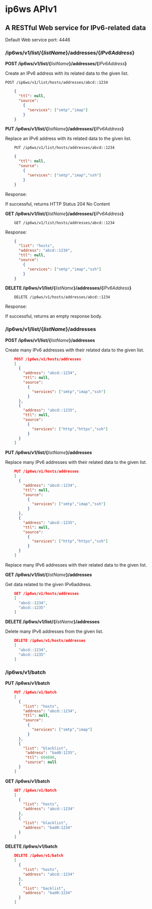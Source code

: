 # ip6ws APIv1

## A RESTful Web service for IPv6-related data

Default Web service port: 4446

### /ip6ws/v1/list/\{*listName*\}/addresses/{*IPv6Address*}

__POST /ip6ws/v1/list/\{__*listName*__\}/addresses/\{__*IPv6Address*__\}__

Create an IPv6 address with its related data to the given list.

    POST /ip6ws/v1/list/hosts/addresses/abcd::1234

```json
    {
      "ttl": null,
      "source":
        {
          "services": ["smtp","imap"]
        }
    }
```

__PUT /ip6ws/v1/list/\{__*listName*__\}/addresses/\{__*IPv6Address*__\}__

Replace an IPv6 address with its related data to the given list.

```
    PUT /ip6ws/v1/list/hosts/addresses/abcd::1234
```

```json
    {
      "ttl": null,
      "source":
        {
          "services": ["smtp","imap","ssh"]
        }
    }
```

Response:

If successful, returns HTTP Status 204 No Content

__GET /ip6ws/v1/list/\{__*listName*__\}/addresses/\{__*IPv6Address*__\}__

```
    GET /ip6ws/v1/list/hosts/addresses/abcd::1234
```

Response:

```json
    {
      "list": "hosts",
      "address": "abcd::1234",
      "ttl": null,
      "source":
        {
          "services": ["smtp","imap","ssh"]
        }
    }
```

__DELETE /ip6ws/v1/list/\{__*listName*__\}/addresses/\{__*IPv6Address*__\}__

```
    DELETE /ip6ws/v1/hosts/addresses/abcd::1234
```

Response:

If successful, returns an empty response body.

### /ip6ws/v1/list/\{*listName*\}/addresses

__POST /ip6ws/v1/list/\{__*listName*__\}/addresses__

Create many IPv6 addresses with their related data to the given list.

```json
    POST /ip6ws/v1/hosts/addresses
    [
      {
        "address": "abcd::1234",
        "ttl": null,
        "source":
          {
            "services": ["smtp","imap","ssh"]
          }
      },
      {
        "address": "abcd::1235",
        "ttl": null,
        "source":
          {
            "services": ["http","https","ssh"]
          }
      }
    ]
```

__PUT /ip6ws/v1/list/\{__*listName*__\}/addresses__

Replace many IPv6 addresses with their related data to the given list.

```json
    PUT /ip6ws/v1/hosts/addresses
    [
      {
        "address": "abcd::1234",
        "ttl": null,
        "source":
          {
            "services": ["smtp","imap","ssh"]
          }
      },
      {
        "address": "abcd::1235",
        "ttl": null,
        "source":
          {
            "services": ["http","https","ssh"]
          }
      }
    ]
```

Replace many IPv6 addresses with their related data to the given list.

__GET /ip6ws/v1/list/\{__*listName*__\}/addresses__

Get data related to the given IPv6address.

```json
    GET /ip6ws/v1/hosts/addresses
    [
      "abcd::1234",
      "abcd::1235"
    ]
```

__DELETE /ip6ws/v1/list/\{__*listName*__\}/addresses__

Delete many IPv6 addresses from the given list.

```json
    DELETE /ip6ws/v1/hosts/addresses
    [
      "abcd::1234",
      "abcd::1235"
    ]
```

### /ip6ws/v1/batch

__PUT /ip6ws/v1/batch__

```json
    PUT /ip6ws/v1/batch
    [
      {
        "list": "hosts",
        "address": "abcd::1234",
        "ttl": null,
        "source":
          {
            "services": ["smtp","imap"]
          }
      },
      {
        "list": "blacklist",
         "address": "bad0:1235",
         "ttl": 604800,
         "source": null
      }
    ]
```

__GET /ip6ws/v1/batch__

```json
    GET /ip6ws/v1/batch
    [
      {
        "list": "hosts",
        "address": "abcd::1234"
      },
      {
        "list": "blacklist",
        "address": "bad0:1234"
      }
    ]
```

__DELETE /ip6ws/v1/batch__

```json
    DELETE /ip6ws/v1/batch
    [
      {
        "list": "hosts",
        "address": "abcd::1234"
      },
      {
        "list": "backlist",
        "address": "bad0:1234"
      }
    ]
```

